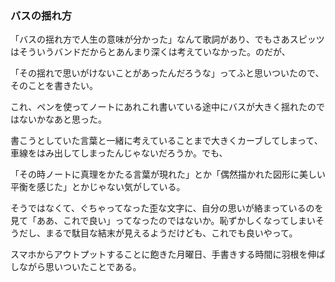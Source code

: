 ### バスの揺れ方

「バスの揺れ方で人生の意味が分かった」なんて歌詞があり、でもさあスピッツはそういうバンドだからとあんまり深くは考えていなかった。のだが、

「その揺れで思いがけないことがあったんだろうな」ってふと思いついたので、そのことを書きたい。

これ、ペンを使ってノートにあれこれ書いている途中にバスが大きく揺れたのではないかなあと思った。

書こうとしていた言葉と一緒に考えていることまで大きくカーブしてしまって、車線をはみ出してしまったんじゃないだろうか。でも、

「その時ノートに真理をかたる言葉が現れた」とか「偶然描かれた図形に美しい平衡を感じた」とかじゃない気がしている。

そうではなくて、ぐちゃってなった歪な文字に、自分の思いが絡まっているのを見て「ああ、これで良い」ってなったのではないか。恥ずかしくなってしまいそうだし、まるで駄目な結末が見えるようだけども、これでも良いやって。

スマホからアウトプットすることに飽きた月曜日、手書きする時間に羽根を伸ばしながら思いついたことである。
